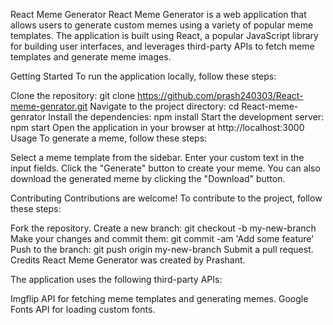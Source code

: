 React Meme Generator
React Meme Generator is a web application that allows users to generate custom memes using a variety of popular meme templates. The application is built using React, a popular JavaScript library for building user interfaces, and leverages third-party APIs to fetch meme templates and generate meme images.

Getting Started
To run the application locally, follow these steps:

Clone the repository: git clone https://github.com/prash240303/React-meme-genrator.git
Navigate to the project directory: cd React-meme-genrator
Install the dependencies: npm install
Start the development server: npm start
Open the application in your browser at http://localhost:3000
Usage
To generate a meme, follow these steps:

Select a meme template from the sidebar.
Enter your custom text in the input fields.
Click the "Generate" button to create your meme.
You can also download the generated meme by clicking the "Download" button.

Contributing
Contributions are welcome! To contribute to the project, follow these steps:

Fork the repository.
Create a new branch: git checkout -b my-new-branch
Make your changes and commit them: git commit -am 'Add some feature'
Push to the branch: git push origin my-new-branch
Submit a pull request.
Credits
React Meme Generator was created by Prashant.

The application uses the following third-party APIs:

Imgflip API for fetching meme templates and generating memes.
Google Fonts API for loading custom fonts.
